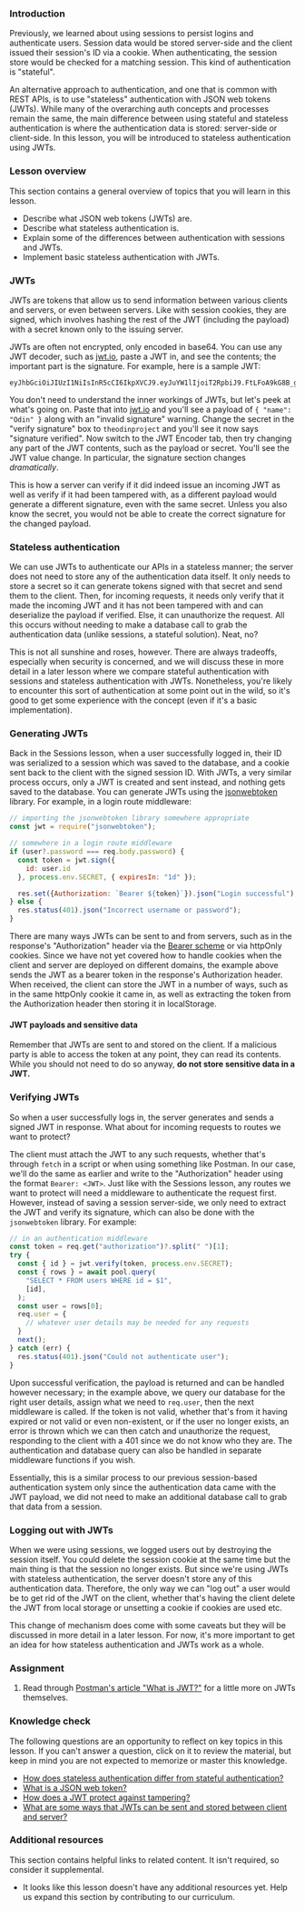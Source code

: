 ### Introduction

Previously, we learned about using sessions to persist logins and authenticate users. Session data would be stored server-side and the client issued their session's ID via a cookie. When authenticating, the session store would be checked for a matching session. This kind of authentication is "stateful".

An alternative approach to authentication, and one that is common with REST APIs, is to use "stateless" authentication with JSON web tokens (JWTs). While many of the overarching auth concepts and processes remain the same, the main difference between using stateful and stateless authentication is where the authentication data is stored: server-side or client-side. In this lesson, you will be introduced to stateless authentication using JWTs.

### Lesson overview

This section contains a general overview of topics that you will learn in this lesson.

- Describe what JSON web tokens (JWTs) are.
- Describe what stateless authentication is.
- Explain some of the differences between authentication with sessions and JWTs.
- Implement basic stateless authentication with JWTs.

### JWTs

JWTs are tokens that allow us to send information between various clients and servers, or even between servers. Like with session cookies, they are signed, which involves hashing the rest of the JWT (including the payload) with a secret known only to the issuing server.

JWTs are often not encrypted, only encoded in base64. You can use any JWT decoder, such as [jwt.io](https://jwt.io/), paste a JWT in, and see the contents; the important part is the signature. For example, here is a sample JWT:

```text
eyJhbGciOiJIUzI1NiIsInR5cCI6IkpXVCJ9.eyJuYW1lIjoiT2RpbiJ9.FtLFoA9kG8B_gvKz0nEzx4uDYAlsgWhxTGEUfinYcf8
```

<span id="jwt-signature">You don't need to understand the inner workings of JWTs, but let's peek at what's going on. Paste that into [jwt.io](https://jwt.io/) and you'll see a payload of `{ "name": "Odin" }` along with an "invalid signature" warning. Change the secret in the "verify signature" box to `theodinproject` and you'll see it now says "signature verified". Now switch to the JWT Encoder tab, then try changing any part of the JWT contents, such as the payload or secret. You'll see the JWT value change. In particular, the signature section changes *dramatically*.</span>

This is how a server can verify if it did indeed issue an incoming JWT as well as verify if it had been tampered with, as a different payload would generate a different signature, even with the same secret. Unless you also know the secret, you would not be able to create the correct signature for the changed payload.

### Stateless authentication

We can use JWTs to authenticate our APIs in a stateless manner; the server does not need to store any of the authentication data itself. It only needs to store a secret so it can generate tokens signed with that secret and send them to the client. Then, for incoming requests, it needs only verify that it made the incoming JWT and it has not been tampered with and can deserialize the payload if verified. Else, it can unauthorize the request. All this occurs without needing to make a database call to grab the authentication data (unlike sessions, a stateful solution). Neat, no?

This is not all sunshine and roses, however. There are always tradeoffs, especially when security is concerned, and we will discuss these in more detail in a later lesson where we compare stateful authentication with sessions and stateless authentication with JWTs. Nonetheless, you're likely to encounter this sort of authentication at some point out in the wild, so it's good to get some experience with the concept (even if it's a basic implementation).

### Generating JWTs

Back in the Sessions lesson, when a user successfully logged in, their ID was serialized to a session which was saved to the database, and a cookie sent back to the client with the signed session ID. With JWTs, a very similar process occurs, only a JWT is created and sent instead, and nothing gets saved to the database. You can generate JWTs using the [jsonwebtoken](https://www.npmjs.com/package/jsonwebtoken) library. For example, in a login route middleware:

```javascript
// importing the jsonwebtoken library somewhere appropriate
const jwt = require("jsonwebtoken");

// somewhere in a login route middleware
if (user?.password === req.body.password) {
  const token = jwt.sign({
    id: user.id
  }, process.env.SECRET, { expiresIn: "1d" });

  res.set({Authorization: `Bearer ${token}`}).json("Login successful");
} else {
  res.status(401).json("Incorrect username or password");
}
```

<span id="sending-jwts">There are many ways JWTs can be sent to and from servers, such as in the response's "Authorization" header via the [Bearer scheme](https://security.stackexchange.com/questions/108662) or via httpOnly cookies. Since we have not yet covered how to handle cookies when the client and server are deployed on different domains, the example above sends the JWT as a bearer token in the response's Authorization header. When received, the client can store the JWT in a number of ways, such as in the same httpOnly cookie it came in, as well as extracting the token from the Authorization header then storing it in localStorage.</span>

<div class="lesson-note lesson-note--critical" markdown="1">

#### JWT payloads and sensitive data

Remember that JWTs are sent to and stored on the client. If a malicious party is able to access the token at any point, they can read its contents. While you should not need to do so anyway, **do not store sensitive data in a JWT.**

</div>

### Verifying JWTs

So when a user successfully logs in, the server generates and sends a signed JWT in response. What about for incoming requests to routes we want to protect?

The client must attach the JWT to any such requests, whether that's through `fetch` in a script or when using something like Postman. In our case, we'll do the same as earlier and write to the "Authorization" header using the format `Bearer: <JWT>`. Just like with the Sessions lesson, any routes we want to protect will need a middleware to authenticate the request first. However, instead of saving a session server-side, we only need to extract the JWT and verify its signature, which can also be done with the `jsonwebtoken` library. For example:

```javascript
// in an authentication middleware
const token = req.get("authorization")?.split(" ")[1];
try {
  const { id } = jwt.verify(token, process.env.SECRET);
  const { rows } = await pool.query(
    "SELECT * FROM users WHERE id = $1",
    [id],
  );
  const user = rows[0];
  req.user = {
    // whatever user details may be needed for any requests
  }
  next();
} catch (err) {
  res.status(401).json("Could not authenticate user");
}
```

Upon successful verification, the payload is returned and can be handled however necessary; in the example above, we query our database for the right user details, assign what we need to `req.user`, then the next middleware is called. If the token is not valid, whether that's from it having expired or not valid or even non-existent, or if the user no longer exists, an error is thrown which we can then catch and unauthorize the request, responding to the client with a 401 since we do not know who they are. The authentication and database query can also be handled in separate middleware functions if you wish.

Essentially, this is a similar process to our previous session-based authentication system only since the authentication data came with the JWT payload, we did not need to make an additional database call to grab that data from a session.

### Logging out with JWTs

When we were using sessions, we logged users out by destroying the session itself. You could delete the session cookie at the same time but the main thing is that the session no longer exists. But since we're using JWTs with stateless authentication, the server doesn't store any of this authentication data. Therefore, the only way we can "log out" a user would be to get rid of the JWT on the client, whether that's having the client delete the JWT from local storage or unsetting a cookie if cookies are used etc.

This change of mechanism does come with some caveats but they will be discussed in more detail in a later lesson. For now, it's more important to get an idea for how stateless authentication and JWTs work as a whole.

### Assignment

<div class="lesson-content__panel" markdown="1">

1. Read through [Postman's article "What is JWT?"](https://blog.postman.com/what-is-jwt/) for a little more on JWTs themselves.

</div>

### Knowledge check

The following questions are an opportunity to reflect on key topics in this lesson. If you can't answer a question, click on it to review the material, but keep in mind you are not expected to memorize or master this knowledge.

- [How does stateless authentication differ from stateful authentication?](#introduction)
- [What is a JSON web token?](#jwts)
- [How does a JWT protect against tampering?](#jwt-signature)
- [What are some ways that JWTs can be sent and stored between client and server?](#sending-jwts)

### Additional resources

This section contains helpful links to related content. It isn't required, so consider it supplemental.

- It looks like this lesson doesn't have any additional resources yet. Help us expand this section by contributing to our curriculum.
